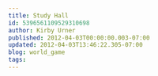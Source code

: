 ```yaml
---
title: Study Hall
id: 5396561109529310698
author: Kirby Urner
published: 2012-04-03T00:00:00.003-07:00
updated: 2012-04-03T13:46:22.305-07:00
blog: world_game
tags: 
---
```


